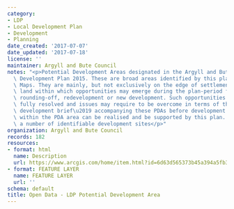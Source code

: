 ```yaml
---
category:
- LDP
- Local Development Plan
- Development
- Planning
date_created: '2017-07-07'
date_updated: '2017-07-18'
license: ''
maintainer: Argyll and Bute Council
notes: "<p>Potential Development Areas designated in the Argyll and Bute adopted Local\
  \ Development Plan 2015. These are broad areas identified by this plan in the Proposal\
  \ Maps. They are mainly, but not exclusively on the edge of settlements and constitute\
  \ land within which opportunities may emerge during the plan-period for infill,\
  \ rounding-off, redevelopment or new development. Such opportunities are not currently\
  \ fully resolved and issues may require to be overcome in terms of the \u2018mini\
  \ development brief\u2019 accompanying these PDAs before development opportunities\
  \ within the PDA area can be realised and be supported by this plan. A PDA may include\
  \ a number of identifiable development sites</p>"
organization: Argyll and Bute Council
records: 182
resources:
- format: html
  name: Description
  url: https://www.arcgis.com/home/item.html?id=6d63d565373b45a394a5fb3fd0ea8694
- format: FEATURE LAYER
  name: FEATURE LAYER
  url: ''
schema: default
title: Open Data - LDP Potential Development Area
---
```

